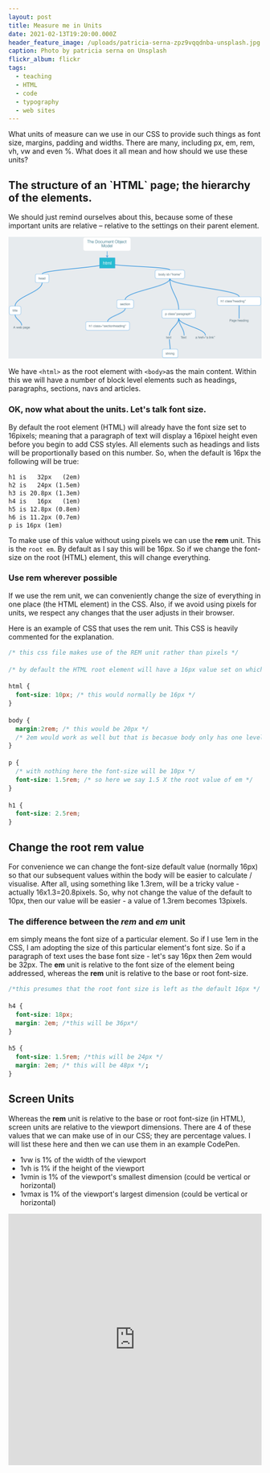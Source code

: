 ```yaml
---
layout: post
title: Measure me in Units
date: 2021-02-13T19:20:00.000Z
header_feature_image: /uploads/patricia-serna-zpz9vqqdnba-unsplash.jpg
caption: Photo by patricia serna on Unsplash
flickr_album: flickr
tags:
  - teaching
  - HTML
  - code
  - typography
  - web sites
---
```

What units of measure can we use in our CSS to provide such things as font size, margins, padding and widths. There are many, including px, em, rem, vh, vw and even %. What does it all mean and how should we use these units?

## The structure of an \`HTML\` page; the hierarchy of the elements.

We should just remind ourselves about this, because some of these important units are relative – relative to the settings on their parent element.

![Here we see the structure of the web page](/uploads/htmldom.png "Web page structure")

We have `<html>` as the root element with `<body>`as the main content. Within this we will have a number of block level elements such as headings, paragraphs, sections, navs and articles.

### OK, now what about the units. Let's talk font size.

By default the root element (HTML) will already have the font size set to 16pixels; meaning that a paragraph of text will display a 16pixel height even before you begin to add CSS styles. All elements such as headings and lists will be proportionally based on this number. So, when the default is 16px the following will be true:

```
h1 is   32px   (2em)
h2 is   24px (1.5em)
h3 is 20.8px (1.3em)
h4 is   16px   (1em)
h5 is 12.8px (0.8em)
h6 is 11.2px (0.7em)
p is 16px (1em)
```

To make use of this value without using pixels we can use the **rem** unit. This is the `root em`. By default as I say this will be 16px. So if we change the font-size on the root (HTML) element, this will change everything.

### Use rem wherever possible

If we use the rem unit, we can conveniently change the size of everything in one place (the HTML element) in the CSS. Also, if we avoid using pixels for units, we respect any changes that the user adjusts in their browser.

Here is an example of CSS that uses the rem unit. This CSS is heavily commented for the explanation.

```css
/* this css file makes use of the REM unit rather than pixels */

/* by default the HTML root element will have a 16px value set on which all dimensions are set. This can be used in the child element (body) by reference to the EM unit. So a margin on the body of 1em will be the equivilent to 16px. However, we can change the value of EM in the HTML root element */

html {
  font-size: 10px; /* this would normally be 16px */
}

body {
  margin:2rem; /* this would be 20px */
  /* 2em would work as well but that is becasue body only has one level above */
}

p {
  /* with nothing here the font-size will be 10px */
  font-size: 1.5rem; /* so here we say 1.5 X the root value of em */
}

h1 {
  font-size: 2.5rem;
}
```

## Change the root rem value

For convenience we can change the font-size default value (normally 16px) so that our subsequent values within the body will be easier to calculate / visualise. After all, using something like 1.3rem, will be a tricky value - actually 16x1.3=20.8pixels. So, why not change the value of the default to 10px, then our value will be easier - a value of 1.3rem becomes 13pixels.

### The difference between the *rem* and *em* unit

em simply means the font size of a particular element. So if I use 1em in the CSS, I am adopting the size of this particular element's font size. So if a paragraph of text uses the base font size - let's say 16px then 2em would be 32px. The **em** unit is relative to the font size of the element being addressed, whereas the **rem** unit is relative to the base or root font-size.

```css
/*this presumes that the root font size is left as the default 16px */

h4 {
  font-size: 18px;
  margin: 2em; /*this will be 36px*/
}

h5 {
  font-size: 1.5rem; /*this will be 24px */
  margin: 2em; /* this will be 48px */;
}
```

## Screen Units

Whereas the **rem** unit is relative to the base or root font-size (in HTML), screen units are relative to the viewport dimensions. There are 4 of these values that we can make use of in our CSS; they are percentage values. I will list these here and then we can use them in an example CodePen.

* 1vw is 1% of the width of the viewport
* 1vh is 1% if the height of the viewport
* 1vmin is 1% of the viewport's smallest dimension (could be vertical or horizontal)
* 1vmax is 1% of the viewport's largest dimension (could be vertical or horizontal)

<iframe height="500" style="width: 100%;" scrolling="no" title="Screen Units" src="https://codepen.io/pageboy/embed/oNYyZxY?height=500&theme-id=dark&default-tab=html,result" frameborder="no" loading="lazy" allowtransparency="true" allowfullscreen="true">
  See the Pen <a href='https://codepen.io/pageboy/pen/oNYyZxY'>Screen Units</a> by Chris Jennings
  (<a href='https://codepen.io/pageboy'>@pageboy</a>) on <a href='https://codepen.io'>CodePen</a>.
</iframe>